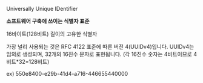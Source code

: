 Universally Unique IDentifier

**소프트웨어 구축에 쓰이는 식별자 표준**

16바이트(128비트) 길이의 고유한 식별자

가장 널리 사용되는 것은 RFC 4122 표준에 따른 버전 4(UUIDv4)입니다. UUIDv4는 임의로 생성되며, 32개의 16진수 문자로 표현됩니다. (각 16진수 숫자는 4비트이므로 4비트\*32=128비트)

ex) 550e8400-e29b-41d4-a716-446655440000